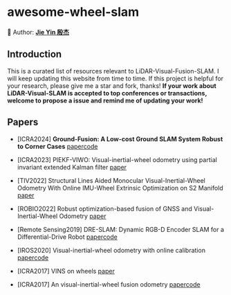 # awesome-wheel-slam
💎 Author: [**Jie Yin 殷杰**](https://github.com/sjtuyinjie)

## Introduction

This is a curated list of resources relevant to LiDAR-Visual-Fusion-SLAM. I will keep updating this website from time to time. If this project is helpful for your research, please give me a star and fork, thanks!
**If your work about LiDAR-Visual-SLAM is accepted to top conferences or transactions, welcome to propose a issue and remind me of updating your work!**


## Papers


- [ICRA2024] **Ground-Fusion: A Low-cost Ground SLAM System Robust to Corner Cases** [paper](https://arxiv.org/abs/2402.14308)[code](https://github.com/SJTU-ViSYS/Ground-Fusion)


- [ICRA2023] PIEKF-VIWO: Visual-inertial-wheel odometry using partial invariant extended Kalman filter [paper](https://arxiv.org/pdf/2303.07668)


- [TIV2022] Structural Lines Aided Monocular Visual-Inertial-Wheel Odometry With Online IMU-Wheel Extrinsic Optimization on S2 Manifold [paper](https://ieeexplore.ieee.org/abstract/document/10214115)


- [ROBIO2022] Robust optimization-based fusion of GNSS and Visual-Inertial-Wheel Odometry [paper](https://ieeexplore.ieee.org/abstract/document/10011839)


- [Remote Sensing2019] DRE-SLAM: Dynamic RGB-D Encoder SLAM for a Differential-Drive Robot [paper](https://www.mdpi.com/2072-4292/11/4/380?ref=https://coder.social)[code](https://github.com/ydsf16/dre_slam)



- [IROS2020] Visual-inertial-wheel odometry with online calibration [paper](https://par.nsf.gov/servlets/purl/10293356)[code](https://github.com/SJTU-ViSYS/Ground-Fusion)

- [ICRA2017] VINS on wheels [paper](https://ieeexplore.ieee.org/abstract/document/7989603)

- [ICRA2017] An visual-inertial-wheel fusion odometry [paper](https://github.com/TouchDeeper/VIW-Fusion/blob/master/Thesis%20-%20TingdaZhuang%20-%20Chinese%20-%20Research%20on%20Multi-sensor%20Fusion%20Localization%20of%20Mobile%20Robot%20Based%20on%20ROS.pdf)[code](https://github.com/TouchDeeper/VIW-Fusion)




